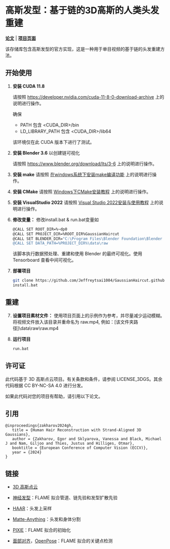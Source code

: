 # 高斯发型：基于链的3D高斯的人类头发重建

[**论文**](https://arxiv.org/abs/2409.14778) | [**项目页面**](https://eth-ait.github.io/GaussianHaircut/)

该存储库包含高斯发型的官方实现，这是一种用于单目视频的基于链的头发重建方法。

## 开始使用

1. **安装 CUDA 11.8**

   请按照 https://developer.nvidia.com/cuda-11-8-0-download-archive 上的说明进行操作。

   确保
   - PATH 包含 <CUDA_DIR>/bin
   - LD_LIBRARY_PATH 包含 <CUDA_DIR>/lib64

   该环境仅在此 CUDA 版本下进行了测试。

2. **安装 Blender 3.6** 以创建链可视化

   请按照 https://www.blender.org/download/lts/3-6 上的说明进行操作。

3. **安装 make** 
   请按照 [在windows系统下安装make编译功能](https://gitcode.csdn.net/66c5892f13e4054e7e7c5b5f.html?dp_token=eyJ0eXAiOiJKV1QiLCJhbGciOiJIUzI1NiJ9.eyJpZCI6MTU1MTc4LCJleHAiOjE3MzEzMDA3MTAsImlhdCI6MTczMDY5NTkxMCwidXNlcm5hbWUiOiJxcV8yMTQ5NzU5OSJ9.i1QYIwQxn1gK3lj-N5AJvM50jhaxOImkp2QYs_qIwd8&spm=1001.2101.3001.6661.1&utm_medium=distribute.pc_relevant_t0.none-task-blog-2~default~BlogCommendFromBaidu~activity-1-128243761-blog-131262178.235%5Ev43%5Epc_blog_bottom_relevance_base1&depth_1-utm_source=distribute.pc_relevant_t0.none-task-blog-2~default~BlogCommendFromBaidu~activity-1-128243761-blog-131262178.235%5Ev43%5Epc_blog_bottom_relevance_base1&utm_relevant_index=1) 上的说明进行操作。

4. **安装 CMake** 
   请按照 [Windows下CMake安装教程](https://blog.csdn.net/u011231598/article/details/80338941) 上的说明进行操作。

5. **安装 VisualStudio 2022** 
   请按照 [Visual Studio 2022安装与使用教程](https://blog.csdn.net/InnerPeaceHQ/article/details/121716088?ops_request_misc=%257B%2522request%255Fid%2522%253A%2522644F7F84-8517-4A35-A46E-9BC4FEE1C4DB%2522%252C%2522scm%2522%253A%252220140713.130102334..%2522%257D&request_id=644F7F84-8517-4A35-A46E-9BC4FEE1C4DB&biz_id=0&utm_medium=distribute.pc_search_result.none-task-blog-2~all~baidu_landing_v2~default-1-121716088-null-null.142^v100^pc_search_result_base9&utm_term=Windows%E5%AE%89%E8%A3%85VisualStudio2022&spm=1018.2226.3001.4187) 上的说明进行操作。

6. **修改变量：**
    修改install.bat & run.bat变量如
    ```bash
    @CALL SET ROOT_DIR=%~dp0
    @CALL SET PROJECT_DIR=%ROOT_DIR%GaussianHaircut
    @CALL SET BLENDER_DIR="C:\Program Files\Blender Foundation\Blender 3.6\"
    @CALL SET DATA_PATH=%PROJECT_DIR%\data\raw
    ```
   该脚本执行数据预处理、重建和使用 Blender 的最终可视化。使用 Tensorboard 查看中间可视化。

6. **部署项目**

   ```bash
   git clone https://github.com/Jeffreytsai1004/GaussianHaircut.github.io .
   install.bat
   ```

## 重建

7. **设置项目素材文件：**
    使用项目页面上的示例作为参考，并尽量减少运动模糊。
    将视频文件放入该目录并重命名为 raw.mp4, 例如：[该文件夹路径]\data\raw\raw.mp4

8. **运行项目**
   ```bash
   run.bat
   ```

## 许可证

此代码基于 3D 高斯点云项目。有关条款和条件，请参阅 LICENSE_3DGS。其余代码根据 CC BY-NC-SA 4.0 进行分发。

如果此代码对您的项目有帮助，请引用以下论文。

## 引用

```
@inproceedings{zakharov2024gh,
   title = {Human Hair Reconstruction with Strand-Aligned 3D Gaussians},
   author = {Zakharov, Egor and Sklyarova, Vanessa and Black, Michael J and Nam, Giljoo and Thies, Justus and Hilliges, Otmar},
   booktitle = {European Conference of Computer Vision (ECCV)},
   year = {2024}
} 
```

## 链接

- [3D 高斯点云](https://github.com/graphdeco-inria/gaussian-splatting)

- [神经发型](https://github.com/SamsungLabs/NeuralHaircut)：FLAME 拟合管道、链先验和发型扩散先验

- [HAAR](https://github.com/Vanessik/HAAR)：头发上采样

- [Matte-Anything](https://github.com/hustvl/Matte-Anything)：头发和身体分割

- [PIXIE](https://github.com/yfeng95/PIXIE)：FLAME 拟合的初始化

- [面部对齐](https://github.com/1adrianb/face-alignment)，[OpenPose](https://github.com/CMU-Perceptual-Computing-Lab/openpose)：FLAME 拟合的关键点检测